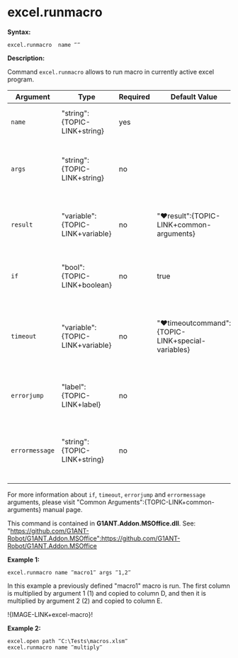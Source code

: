 # excel.runmacro

**Syntax:**

```G1ANT
excel.runmacro  name ‴‴ 

```

**Description:**

Command `excel.runmacro` allows to run macro in currently active excel program. 

| Argument | Type | Required | Default Value | Description |
| -------- | ---- | -------- | ------------- | ----------- |
|`name`| "string":{TOPIC-LINK+string}| yes |  | name of macro that is defined in a workbook |
|`args`| "string":{TOPIC-LINK+string}| no| | comma separated arguments that will be passed to macro |
|`result`| "variable":{TOPIC-LINK+variable}| no |  "♥result":{TOPIC-LINK+common-arguments} | name of variable where macro's return value will be stored |
|`if`| "bool":{TOPIC-LINK+boolean}| no | true | runs the command only if condition is true |
|`timeout`| "variable":{TOPIC-LINK+variable}| no | "♥timeoutcommand":{TOPIC-LINK+special-variables} | specifies time in milliseconds for G1ANT.Robot to wait for the command to be executed |
|`errorjump` | "label":{TOPIC-LINK+label}| no | | name of the label to jump to if given `timeout` expires |
|`errormessage`| "string":{TOPIC-LINK+string}| no |  | message that will be shown in case error occurs and no `errorjump` argument is specified |

For more information about `if`, `timeout`, `errorjump` and `errormessage` arguments, please visit "Common Arguments":{TOPIC-LINK+common-arguments} manual page.

This command is contained in **G1ANT.Addon.MSOffice.dll**.
See: "https://github.com/G1ANT-Robot/G1ANT.Addon.MSOffice":https://github.com/G1ANT-Robot/G1ANT.Addon.MSOffice

**Example 1:**

```G1ANT
excel.runmacro name ‴macro1‴ args ‴1,2‴

```


In this example a previously defined "macro1" macro is run. The first column is multiplied by argument 1 (1) and copied to column D, and then it is multiplied by argument 2 (2) and copied to column E.

!{IMAGE-LINK+excel-macro}! 

**Example 2:**

```G1ANT
excel.open path ‴C:\Tests\macros.xlsm‴
excel.runmacro name ‴multiply‴

```